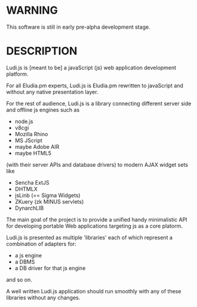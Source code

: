 WARNING
=======

This software is still in early pre-alpha development stage.

DESCRIPTION
===========

Ludi.js is [meant to be] a javaScript (js) web application development platform.

For all Eludia.pm experts, Ludi.js is Eludia.pm rewritten 
to javaScript and without any native presentation layer.

For the rest of audience, Ludi.js is a library connecting different 
server side and offline js engines such as

* node.js
* v8cgi
* Mozilla Rhino
* MS JScript
* maybe Adobe AIR
* maybe HTML5

(with their server APIs and database drivers) to modern AJAX widget sets like

* Sencha ExtJS
* DHTMLX
* jsLinb (== Sigma Widgets)
* ZKuery (zk MINUS servlets)
* DynarchLIB

The main goal of the project is to provide a unified handy minimalistic API
for developing portable Web applications targeting js as a core platorm.

Ludi.js is presented as multiple 'libraries' each of which represent a 
combination of adapters for:

* a js engine
* a DBMS
* a DB driver for that js engine 

and so on.

A well written Ludi.js application should run smoothly with any of these
libraries without any changes.